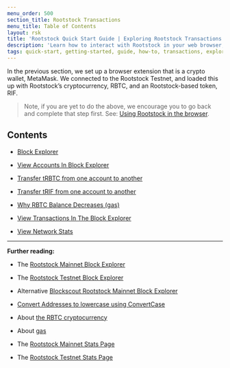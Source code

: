 ```yaml
---
menu_order: 500
section_title: Rootstock Transactions
menu_title: Table of Contents
layout: rsk
title: 'Rootstock Quick Start Guide | Exploring Rootstock Transactions'
description: 'Learn how to interact with Rootstock in your web browser, how to look at Rootstock transactions, develop and deploy your very first smart contract to the Rootstock network.'
tags: quick-start, getting-started, guide, how-to, transactions, explorer, bitcoin, rsk, peer-to-peer, merged-mining, blockchain, powpeg
---
```


In the previous section, we set up a browser extension that is a crypto wallet, MetaMask. We connected to the Rootstock Testnet, and loaded this up with Rootstock’s cryptocurrency, RBTC, and an Rootstock-based token, RIF. 

> Note, if you are yet to do the above, we encourage you to go back and complete that step first. See: [Using Rootstock in the browser](/guides/quickstart/overview/browser).


## Contents

- [Block Explorer](/guides/quickstart/transactions/block-explorer/#block-explorer)

- [View Accounts In Block Explorer](/guides/quickstart/transactions/block-explorer/#view-account-in-the-block-explorer)

- [Transfer tRBTC from one account to another](/guides/quickstart/transactions/transfer-trbtc)

- [Transfer tRIF from one account to another](/guides/quickstart/transactions/transfer-trif)

- [Why RBTC Balance Decreases (gas)](/guides/quickstart/transactions/rbtc-balance-decrease)

- [View Transactions In The Block Explorer](/guides/quickstart/transactions/view-transactions)

- [View Network Stats](/guides/quickstart/transactions/view-network-stats)

---

**Further reading:**

- The [Rootstock Mainnet Block Explorer](https://explorer.rsk.co/)

- The [Rootstock Testnet Block Explorer](https://explorer.testnet.rsk.co/)

- Alternative [Blockscout Rootstock Mainnet Block Explorer](https://blockscout.com/rsk/mainnet/)

- [Convert Addresses to lowercase using ConvertCase](https://convertcase.net)

- About [the RBTC cryptocurrency](/rsk/rbtc/)

- About [gas](/rsk/rbtc/gas/)

- The [Rootstock Mainnet Stats Page](https://stats.rsk.co/)

- The [Rootstock Testnet Stats Page](https://stats.testnet.rsk.co/)

